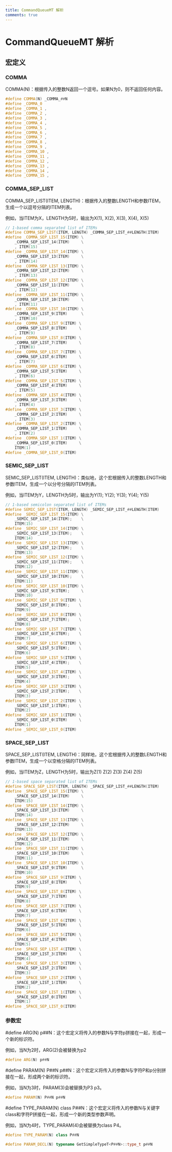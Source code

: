```yaml
---
title: CommandQueueMT 解析
comments: true
---
```


# CommandQueueMT 解析
## 宏定义
### COMMA
COMMA(N)：根据传入的整数N返回一个逗号。如果N为0，则不返回任何内容。
```cpp
#define COMMA(N) _COMMA_##N
#define _COMMA_0
#define _COMMA_1 ,
#define _COMMA_2 ,
#define _COMMA_3 ,
#define _COMMA_4 ,
#define _COMMA_5 ,
#define _COMMA_6 ,
#define _COMMA_7 ,
#define _COMMA_8 ,
#define _COMMA_9 ,
#define _COMMA_10 ,
#define _COMMA_11 ,
#define _COMMA_12 ,
#define _COMMA_13 ,
#define _COMMA_14 ,
#define _COMMA_15 ,
```
### COMMA_SEP_LIST
COMMA_SEP_LIST(ITEM, LENGTH)：根据传入的整数LENGTH和参数ITEM，生成一个以逗号分隔的ITEM列表。

例如，当ITEM为X，LENGTH为5时，输出为X(1), X(2), X(3), X(4), X(5)
```cpp
// 1-based comma separated list of ITEMs
#define COMMA_SEP_LIST(ITEM, LENGTH) _COMMA_SEP_LIST_##LENGTH(ITEM)
#define _COMMA_SEP_LIST_15(ITEM) \
	_COMMA_SEP_LIST_14(ITEM)     \
	, ITEM(15)
#define _COMMA_SEP_LIST_14(ITEM) \
	_COMMA_SEP_LIST_13(ITEM)     \
	, ITEM(14)
#define _COMMA_SEP_LIST_13(ITEM) \
	_COMMA_SEP_LIST_12(ITEM)     \
	, ITEM(13)
#define _COMMA_SEP_LIST_12(ITEM) \
	_COMMA_SEP_LIST_11(ITEM)     \
	, ITEM(12)
#define _COMMA_SEP_LIST_11(ITEM) \
	_COMMA_SEP_LIST_10(ITEM)     \
	, ITEM(11)
#define _COMMA_SEP_LIST_10(ITEM) \
	_COMMA_SEP_LIST_9(ITEM)      \
	, ITEM(10)
#define _COMMA_SEP_LIST_9(ITEM) \
	_COMMA_SEP_LIST_8(ITEM)     \
	, ITEM(9)
#define _COMMA_SEP_LIST_8(ITEM) \
	_COMMA_SEP_LIST_7(ITEM)     \
	, ITEM(8)
#define _COMMA_SEP_LIST_7(ITEM) \
	_COMMA_SEP_LIST_6(ITEM)     \
	, ITEM(7)
#define _COMMA_SEP_LIST_6(ITEM) \
	_COMMA_SEP_LIST_5(ITEM)     \
	, ITEM(6)
#define _COMMA_SEP_LIST_5(ITEM) \
	_COMMA_SEP_LIST_4(ITEM)     \
	, ITEM(5)
#define _COMMA_SEP_LIST_4(ITEM) \
	_COMMA_SEP_LIST_3(ITEM)     \
	, ITEM(4)
#define _COMMA_SEP_LIST_3(ITEM) \
	_COMMA_SEP_LIST_2(ITEM)     \
	, ITEM(3)
#define _COMMA_SEP_LIST_2(ITEM) \
	_COMMA_SEP_LIST_1(ITEM)     \
	, ITEM(2)
#define _COMMA_SEP_LIST_1(ITEM) \
	_COMMA_SEP_LIST_0(ITEM)     \
	ITEM(1)
#define _COMMA_SEP_LIST_0(ITEM)
```

### SEMIC_SEP_LIST

SEMIC_SEP_LIST(ITEM, LENGTH)：类似地，这个宏根据传入的整数LENGTH和参数ITEM，生成一个以分号分隔的ITEM列表。

例如，当ITEM为Y，LENGTH为5时，输出为Y(1); Y(2); Y(3); Y(4); Y(5)
```cpp 
// 1-based semicolon separated list of ITEMs
#define SEMIC_SEP_LIST(ITEM, LENGTH) _SEMIC_SEP_LIST_##LENGTH(ITEM)
#define _SEMIC_SEP_LIST_15(ITEM) \
	_SEMIC_SEP_LIST_14(ITEM);    \
	ITEM(15)
#define _SEMIC_SEP_LIST_14(ITEM) \
	_SEMIC_SEP_LIST_13(ITEM);    \
	ITEM(14)
#define _SEMIC_SEP_LIST_13(ITEM) \
	_SEMIC_SEP_LIST_12(ITEM);    \
	ITEM(13)
#define _SEMIC_SEP_LIST_12(ITEM) \
	_SEMIC_SEP_LIST_11(ITEM);    \
	ITEM(12)
#define _SEMIC_SEP_LIST_11(ITEM) \
	_SEMIC_SEP_LIST_10(ITEM);    \
	ITEM(11)
#define _SEMIC_SEP_LIST_10(ITEM) \
	_SEMIC_SEP_LIST_9(ITEM);     \
	ITEM(10)
#define _SEMIC_SEP_LIST_9(ITEM) \
	_SEMIC_SEP_LIST_8(ITEM);    \
	ITEM(9)
#define _SEMIC_SEP_LIST_8(ITEM) \
	_SEMIC_SEP_LIST_7(ITEM);    \
	ITEM(8)
#define _SEMIC_SEP_LIST_7(ITEM) \
	_SEMIC_SEP_LIST_6(ITEM);    \
	ITEM(7)
#define _SEMIC_SEP_LIST_6(ITEM) \
	_SEMIC_SEP_LIST_5(ITEM);    \
	ITEM(6)
#define _SEMIC_SEP_LIST_5(ITEM) \
	_SEMIC_SEP_LIST_4(ITEM);    \
	ITEM(5)
#define _SEMIC_SEP_LIST_4(ITEM) \
	_SEMIC_SEP_LIST_3(ITEM);    \
	ITEM(4)
#define _SEMIC_SEP_LIST_3(ITEM) \
	_SEMIC_SEP_LIST_2(ITEM);    \
	ITEM(3)
#define _SEMIC_SEP_LIST_2(ITEM) \
	_SEMIC_SEP_LIST_1(ITEM);    \
	ITEM(2)
#define _SEMIC_SEP_LIST_1(ITEM) \
	_SEMIC_SEP_LIST_0(ITEM)     \
	ITEM(1)
#define _SEMIC_SEP_LIST_0(ITEM)
```
### SPACE_SEP_LIST
SPACE_SEP_LIST(ITEM, LENGTH)：同样地，这个宏根据传入的整数LENGTH和参数ITEM，生成一个以空格分隔的ITEM列表。

例如，当ITEM为Z，LENGTH为5时，输出为Z(1) Z(2) Z(3) Z(4) Z(5)
```cpp
// 1-based space separated list of ITEMs
#define SPACE_SEP_LIST(ITEM, LENGTH) _SPACE_SEP_LIST_##LENGTH(ITEM)
#define _SPACE_SEP_LIST_15(ITEM) \
	_SPACE_SEP_LIST_14(ITEM)     \
	ITEM(15)
#define _SPACE_SEP_LIST_14(ITEM) \
	_SPACE_SEP_LIST_13(ITEM)     \
	ITEM(14)
#define _SPACE_SEP_LIST_13(ITEM) \
	_SPACE_SEP_LIST_12(ITEM)     \
	ITEM(13)
#define _SPACE_SEP_LIST_12(ITEM) \
	_SPACE_SEP_LIST_11(ITEM)     \
	ITEM(12)
#define _SPACE_SEP_LIST_11(ITEM) \
	_SPACE_SEP_LIST_10(ITEM)     \
	ITEM(11)
#define _SPACE_SEP_LIST_10(ITEM) \
	_SPACE_SEP_LIST_9(ITEM)      \
	ITEM(10)
#define _SPACE_SEP_LIST_9(ITEM) \
	_SPACE_SEP_LIST_8(ITEM)     \
	ITEM(9)
#define _SPACE_SEP_LIST_8(ITEM) \
	_SPACE_SEP_LIST_7(ITEM)     \
	ITEM(8)
#define _SPACE_SEP_LIST_7(ITEM) \
	_SPACE_SEP_LIST_6(ITEM)     \
	ITEM(7)
#define _SPACE_SEP_LIST_6(ITEM) \
	_SPACE_SEP_LIST_5(ITEM)     \
	ITEM(6)
#define _SPACE_SEP_LIST_5(ITEM) \
	_SPACE_SEP_LIST_4(ITEM)     \
	ITEM(5)
#define _SPACE_SEP_LIST_4(ITEM) \
	_SPACE_SEP_LIST_3(ITEM)     \
	ITEM(4)
#define _SPACE_SEP_LIST_3(ITEM) \
	_SPACE_SEP_LIST_2(ITEM)     \
	ITEM(3)
#define _SPACE_SEP_LIST_2(ITEM) \
	_SPACE_SEP_LIST_1(ITEM)     \
	ITEM(2)
#define _SPACE_SEP_LIST_1(ITEM) \
	_SPACE_SEP_LIST_0(ITEM)     \
	ITEM(1)
#define _SPACE_SEP_LIST_0(ITEM)
```

### 参数宏
#define ARG(N) p##N：这个宏定义将传入的参数N与字符p拼接在一起，形成一个新的标识符。

例如，当N为2时，ARG(2)会被替换为p2
```cpp
#define ARG(N) p##N
```
#define PARAM(N) P##N p##N：这个宏定义将传入的参数N与字符P和p分别拼接在一起，形成两个新的标识符。

例如，当N为3时，PARAM(3)会被替换为P3 p3。

```cpp
#define PARAM(N) P##N p##N
```
#define TYPE_PARAM(N) class P##N：这个宏定义将传入的参数N与关键字class和字符P拼接在一起，形成一个新的类型参数声明。

例如，当N为4时，TYPE_PARAM(4)会被替换为class P4。

```cpp
#define TYPE_PARAM(N) class P##N

```

```cpp
#define PARAM_DECL(N) typename GetSimpleTypeT<P##N>::type_t p##N
```